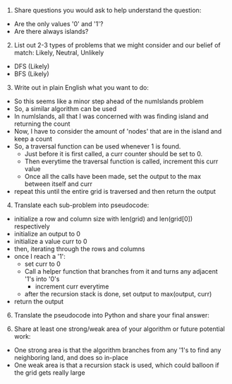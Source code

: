 1. Share questions you would ask to help understand the question:
- Are the only values '0' and '1'?
- Are there always islands?

2. List out 2-3 types of problems that we might consider and our belief of match: Likely, Neutral, Unlikely
- DFS (Likely)
- BFS (Likely)

3. Write out in plain English what you want to do: 
- So this seems like a minor step ahead of the numIslands problem
- So, a similar algorithm can be used
- In numIslands, all that I was concerned with was finding island and returning the count
- Now, I have to consider the amount of 'nodes' that are in the island and keep a count
- So, a traversal function can be used whenever 1 is found.
  - Just before it is first called, a curr counter should be set to 0.
  - Then everytime the traversal function is called, increment this curr value
  - Once all the calls have been made, set the output to the max between itself and curr
- repeat this until the entire grid is traversed and then return the output

4. Translate each sub-problem into pseudocode:
- initialize a row and column size with len(grid) and len(grid[0]) respectively
- initialize an output to 0
- initialize a value curr to 0
- then, iterating through the rows and columns
- once I reach a '1':
  - set curr to 0
  - Call a helper function that branches from it and turns any adjacent '1's into '0's
    - increment curr everytime
  - after the recursion stack is done, set output to max(output, curr)
- return the output

6. Translate the pseudocode into Python and share your final answer:
  <!-- class Solution:
    def maxAreaOfIsland(self, grid: List[List[int]]) -> int:
        row = len(grid)
        column = len(grid[0])
        output = 0
        curr = 0

        def traverse(i: int, j: int):
            grid[i][j] = 0
            nonlocal curr
            curr += 1
            if i + 1 < row and grid[i + 1][j] == 1:
                traverse(i + 1, j)
            if i - 1 > -1 and grid[i - 1][j] == 1:
                traverse(i - 1, j)
            if j + 1 < column and grid[i][j + 1] == 1:
                traverse(i, j + 1)
            if j - 1 > -1 and grid[i][j - 1] == 1:
                traverse(i, j - 1)

        for i in range(row):
            for j in range(column):
                if grid[i][j] == 1:
                    curr = 0
                    traverse(i, j)
                    output = max(output, curr)

        return output -->

6. Share at least one strong/weak area of your algorithm or future potential work:
- One strong area is that the algorithm branches from any '1's to find any neighboring land, and does so in-place
- One weak area is that a recursion stack is used, which could balloon if the grid gets really large